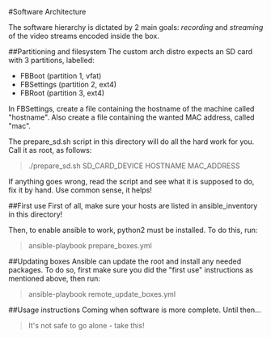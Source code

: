 #Software Architecture

The software hierarchy is dictated by 2 main goals: _recording_ and _streaming_ of the video streams encoded inside the box.

##Partitioning and filesystem
The custom arch distro expects an SD card with 3 partitions, labelled:
- FBBoot (partition 1, vfat)
- FBSettings (partition 2, ext4)
- FBRoot (partition 3, ext4)

In FBSettings, create a file containing the hostname of the machine called "hostname". Also create a file containing the wanted MAC address, called "mac".

The prepare_sd.sh script in this directory will do all the hard work for you. Call it as root, as follows:

> ./prepare_sd.sh SD_CARD_DEVICE HOSTNAME MAC_ADDRESS

If anything goes wrong, read the script and see what it is supposed to do, fix it by hand.
Use common sense, it helps!

##First use
First of all, make sure your hosts are listed in ansible_inventory in this directory!

Then, to enable ansible to work, python2 must be installed. To do this, run:
> ansible-playbook prepare_boxes.yml

##Updating boxes
Ansible can update the root and install any needed packages. To do so, first make sure you did the "first use" instructions as mentioned above, then run:
> ansible-playbook remote_update_boxes.yml

##Usage instructions
Coming when software is more complete. Until then...
> It's not safe to go alone - take this!

